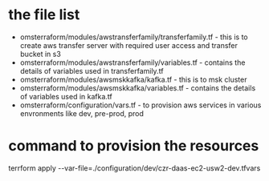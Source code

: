 # the file list
* omsterraform/modules/awstransferfamily/transferfamily.tf - this is to  create aws transfer server with required user access and transfer bucket in s3  
* omsterraform/modules/awstransferfamily/variables.tf - contains the details of variables used in transferfamily.tf 
* omsterraform/modules/awsmskkafka/kafka.tf - this is to msk cluster 
* omsterraform/modules/awsmskkafka/variables.tf - contains the details of variables used in kafka.tf
* omsterraform/configuration/vars.tf - to provision aws services in various envronments like dev, pre-prod, prod 




# command to provision the resources
terrform apply --var-file=./configuration/dev/czr-daas-ec2-usw2-dev.tfvars
